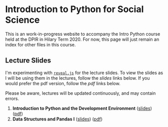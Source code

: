 # Introduction to Python for Social Science

This is an work-in-progress website to accompany the Intro Python course held at the DPIR in Hilary Term 2020. For now, this page will just remain an index for other files in this course.

## Lecture Slides

I'm experimenting with [`reveal.js`](https://revealjs.com/#/) for the lecture slides. To view the slides as I will be using them in the lectures, follow the _slides_ links below. If you would prefer the pdf version, follow the _pdf_ links below.

Please be aware, lectures will be updated continuously, and may contain errors.

1. **Introduction to Python and the Development Environment** ([slides](/01_Intro/lecture.html)) ([pdf](/01_Intro/lecture.html))
2. **Data Structures and Pandas I** ([slides](/02_Pandas-1/lecture.html)) ([pdf](/02_Pandas-1/lecture.pdf))
